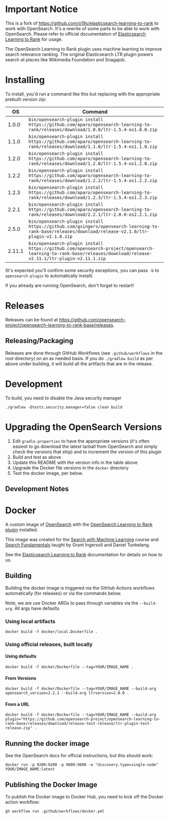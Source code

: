 # Important Notice

This is a fork of https://github.com/o19s/elasticsearch-learning-to-rank to work with OpenSearch. It's a rewrite of some parts to be able to work with OpenSearch. Please refer to official documentation of [Elasticsearch Learning to Rank](http://elasticsearch-learning-to-rank.readthedocs.io) for usage.

The OpenSearch Learning to Rank plugin uses machine learning to improve search relevance ranking. The original Elasticsearch LTR plugin powers search at places like Wikimedia Foundation and Snagajob.

# Installing

To install, you'd run a command like this but replacing with the appropriate prebuilt version zip:

| OS    | Command                                                                                                                                    |
|-------|--------------------------------------------------------------------------------------------------------------------------------------------|
| 1.0.0 | `bin/opensearch-plugin install https://github.com/aparo/opensearch-learning-to-rank/releases/download/1.0.0/ltr-1.5.4-os1.0.0.zip`         |
| 1.1.0 | `bin/opensearch-plugin install https://github.com/aparo/opensearch-learning-to-rank/releases/download/1.1.0/ltr-1.5.4-os1.1.0.zip`         |
| 1.2.0 | `bin/opensearch-plugin install https://github.com/aparo/opensearch-learning-to-rank/releases/download/1.2.0/ltr-1.5.4-os1.2.0.zip`         |
| 1.2.2 | `bin/opensearch-plugin install https://github.com/aparo/opensearch-learning-to-rank/releases/download/1.2.2/ltr-1.5.4-os1.2.2.zip`         |
| 1.2.3 | `bin/opensearch-plugin install https://github.com/aparo/opensearch-learning-to-rank/releases/download/1.2.3/ltr-1.5.4-os1.2.3.zip`         |
| 2.2.1 | `bin/opensearch-plugin install https://github.com/aparo/opensearch-learning-to-rank/releases/download/2.2.1/ltr-2.0.0-os2.2.1.zip`         |
| 2.5.0 | `bin/opensearch-plugin install https://github.com/gsingers/opensearch-learning-to-rank-base/releases/download/release-v2.1.0/ltr-plugin-v2.1.0.zip` |
| 2.11.1 | `bin/opensearch-plugin install https://github.com/opensearch-project/opensearch-learning-to-rank-base/releases/download/release-v2.11.1/ltr-plugin-v2.11.1.zip` |

(It's expected you'll confirm some security exceptions, you can pass `-b` to `opensearch-plugin` to automatically install)

If you already are running OpenSearch, don't forget to restart!

# Releases

Releases can be found at https://github.com/opensearch-project/opensearch-learning-to-rank-base/releases.

## Releasing/Packaging

Releases are done through GitHub Workflows (see `.github/workflows` in the root directory) on an as needed basis.  If you do `./gradlew build` as per above under building,
it will build all the artifacts that are in the release.

# Development

To build, you need to disable the Java security manager

```
./gradlew -Dtests.security.manager=false clean build
```

# Upgrading the OpenSearch Versions

1. Edit `gradle.properties` to have the appropriate versions (it's often easiest to go download the latest tarball from OpenSearch and simply check the versions that ship) and to increment the version of this plugin
2. Build and test as above
3. Update this README with the version info in the table above
4. Upgrade the Docker file versions in the `docker` directory
5. Test the docker image, per below.

## Development Notes

# Docker

A custom image of [OpenSearch](https://hub.docker.com/r/opensearchproject/opensearch) with the [OpenSearch Learning to Rank plugin](https://github.com/opensearch-project/opensearch-learning-to-rank-base) installed.

This image was created for the [Search with Machine Learning](https://corise.com/course/search-with-machine-learning?utm_source=daniel) course and [Search Fundamentals](https://corise.com/course/search-fundamentals?utm_source=daniel) taught by Grant Ingersoll and Daniel Tunkelang.

See the [Elasticsearch Learning to Rank](https://elasticsearch-learning-to-rank.readthedocs.io/en/latest/index.html) documentation for details on how to us.

## Building

Building the docker image is triggered via the GitHub Actions workflows automatically (for releases) or via the commands below.

Note, we are use Docker ARGs to pass through variables via the `--build-arg`.  All args have defaults

### Using local artifacts

```
docker build -f docker/local.Dockerfile .
```

### Using official releases, built locally

#### Using defaults

```
docker build -f docker/Dockerfile --tag=YOUR/IMAGE_NAME .
```

#### From Versions

```
docker build -f docker/Dockerfile --tag=YOUR/IMAGE_NAME --build-arg opensearch_version=2.2.1 --build-arg ltrversion=2.0.0 .
```

#### From a URL

```
docker build -f docker/Dockerfile --tag=YOUR/IMAGE_NAME --build-arg plugin="https://github.com/opensearch-project/opensearch-learning-to-rank-base/releases/download/release-test-release/ltr-plugin-test-release.zip" .
```

## Running the docker image

See the OpenSearch docs for official instructions, but this should work:

```
docker run -p 9200:9200 -p 9600:9600 -e "discovery.type=single-node" YOUR/IMAGE_NAME:latest
```

## Publishing the Docker Image
                                                
To publish the Docker image to Docker Hub, you need to kick off the Docker action workflow:

```
gh workflow run .github/workflows/docker.yml         
```
